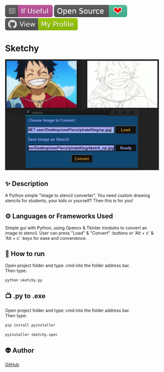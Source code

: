 ﻿<!--Please do not remove this part-->
[![Star Badge](https://github.com/fireltom/PySimple/blob/main/demo/If_Useful.svg)](https://github.com/fireltom/PySimple/tree/main/sketchy)
[![Open Source Love](https://github.com/fireltom/PySimple/blob/main/demo/Open_Source.svg)](https://github.com/fireltom/PySimple)
[![View My Profile](https://github.com/fireltom/PySimple/blob/main/demo/My_Profile_green.svg)](https://github.com/fireltom)

# Sketchy

<p align="center">
<img src="https://github.com/fireltom/PySimple/blob/main/sketchy/demo/sketchy.jpg">

<!--A simple photo to illustrate the project :) 

You can copy paste my markdown photo insert as following:
<p align="center">
<img src="your-image-source-here" width=40% height=40%>
-->

## ✨ Description
<!--Remove the below lines and add yours -->
A Python simple "image to stencil converter".
You need custom drawing stencils for students, your kids or yourself?
Then this is for you!

## ⚙️ Languages or Frameworks Used
<!--Remove the below lines and add yours -->
Simple gui with Python, using Opencv & Tkinter modules to convert an image to stencil.
User can press "Load" & "Convert" :buttons or 'Alt + c' & 'Alt + c' :keys for ease and convenience.

## 🌟 How to run
Open project folder and type: cmd into the folder address bar.  
Then type:
<!--Remove the below lines and add yours -->
```bash
python sketchy.py 
```
## 📺 .py to .exe 
Open project folder and type: cmd into the folder address bar.  
Then type:
<!--Remove the below lines and add yours -->
```bash
pip install pyinstaller
```

```bash
pyinstaller sketchy.spec 
```

## 👽 Author
<!--Remove the below lines and add yours -->
[GitHub](https://github.com/fireltom)
